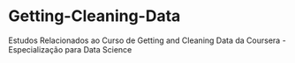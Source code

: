 # Getting-Cleaning-Data
Estudos Relacionados ao Curso de Getting and Cleaning Data da Coursera - Especialização para Data Science
